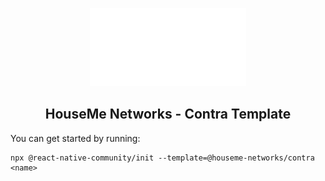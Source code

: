 

<p align="center">
  <img width="250px" src="./logo.png"><br/>
  <h2 align="center">HouseMe Networks - Contra Template</h2>
</p>

<!-- TODO: Add social buttons -->
<!-- TODO: Link to NPM -->

You can get started by running:

```
npx @react-native-community/init --template=@houseme-networks/contra <name>
```
